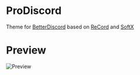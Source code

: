 # ProDiscord
Theme for [BetterDiscord](https://github.com/BetterDiscord/BetterDiscord) based on [ReCord](https://github.com/Eject37/ReCord) and [SoftX](https://github.com/DiscordStyles/SoftX)

# Preview
![Preview](https://github.com/ProChopa/ProDiscord/assets/112766478/ef7fbe45-6204-4a14-9107-bfbd92c07f09)

